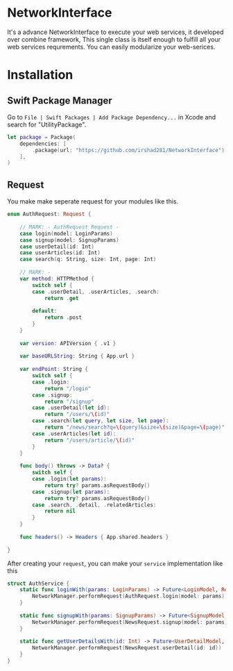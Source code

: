 # NetworkInterface
It's a advance NetworkInterface to execute your web services, it developed over combine framework, This single class is itself enough to fulfill all your web services requrements. You can easily modularize your web-serices.

# Installation
## Swift Package Manager
Go to `File | Swift Packages | Add Package Dependency...` in Xcode and search for "UtilityPackage".
```swift
let package = Package(
    dependencies: [
        .package(url: "https://github.com/irshad281/NetworkInterface")
    ],
)
```
## Request
You make make seperate request for your modules like this.
```swift
enum AuthRequest: Request {
    
    // MARK: - AuthRequest Request -
    case login(model: LoginParams)
    case signup(model: SignupParams)
    case userDetail(id: Int)
    case userArticles(id: Int)
    case search(q: String, size: Int, page: Int)
    
    // MARK: -
    var method: HTTPMethod {
        switch self {
        case .userDetail, .userArticles, .search:
            return .get
            
        default:
            return .post
        }
    }
    
    var version: APIVersion { .v1 }
    
    var baseURLString: String { App.url }
    
    var endPoint: String {
        switch self {
        case .login:
            return "/login"
        case .signup:
            return "/signup"
        case .userDetail(let id):
            return "/users/\(id)"
        case .search(let query, let size, let page):
            return "/news/search?q=\(query)&size=\(size)&page=\(page)"
        case .userArticles(let id):
            return "/users/article/\(id)"
        }
    }
    
    func body() throws -> Data? {
        switch self {
        case .login(let params):
            return try? params.asRequestBody()
        case .signup(let params):
            return try? params.asRequestBody()
        case .search, .detail, .relatedArticles:
            return nil
        }
    }
    
    func headers() -> Headers { App.shared.headers }
        
}
```

After creating your `request`, you can make your `service` implementation like this 

```swift
struct AuthService {
    static func loginWith(params: LoginParams) -> Future<LoginModel, RequestError> {
        NetworkManager.performRequest(AuthRequest.login(model: params))
    }
    
    static func signupWith(params: SignupParams) -> Future<SignupModel, RequestError> {
        NetworkManager.performRequest(NewsRequest.signup(model: params))
    }
    
    static func getUserDetailsWith(id: Int) -> Future<UserDetailModel, RequestError> {
        NetworkManager.performRequest(NewsRequest.userDetail(id: id))
    }
}
```
